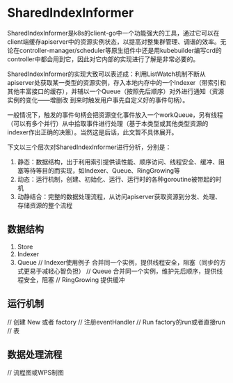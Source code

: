 # SharedIndexInformer

SharedIndexInformer是k8s的client-go中一个功能强大的工具，通过它可以在client端缓存apiserver中的资源实例状态，以提高对整集群管理、调谐的效率。无论在controller-manager/scheduler等原生组件中还是用kubebuilder编写crd的controller中都会用到它，因此对它内部的实现进行了解是非常必要的。

SharedIndexInformer的实现大致可以表述成：利用ListWatch机制不断从apiserver处获取某一类型的资源实例，存入本地内存中的一个Indexer（带索引和其他丰富接口的缓存），并辅以一个Queue（按照先后顺序）对外进行通知（资源实例的变化——增删改 到来时触发用户事先自定义好的事件句柄）。

一般情况下，触发的事件句柄会把资源变化事件放入一个workQueue，另有线程（可以有多个并行）从中拾取事件进行处理（基于本类型或其他类型资源的indexer作出正确的决策）。当然这是后话，此文暂不具体展开。

下文以三个层次对SharedIndexInformer进行分析，分别是：
1. 静态：数据结构，出于利用索引提供读性能、顺序访问、线程安全、缓冲、阻塞等待等目的而实现，如Indexer、Queue、RingGrowing等
2. 动态：运行机制，创建、初始化、运行、运行时的各种goroutine被带起的时机
3. 动静结合：完整的数据处理流程，从访问apiserver获取资源到分发、处理、存储资源的整个流程


## 数据结构


1. Store
2. Indexer
3. Queue
// Indexer使用例子 合并同一个实例，提供线程安全，阻塞（同步的方式更易于减轻心智负担）
// Queue 合并同一个实例，维护先后顺序，提供线程安全，阻塞
// RingGrowing 提供缓冲

## 运行机制

// 创建 New 或者 factory
// 注册eventHandler
// Run factory的run或者直接run
// 表


## 数据处理流程

// 流程图或WPS制图